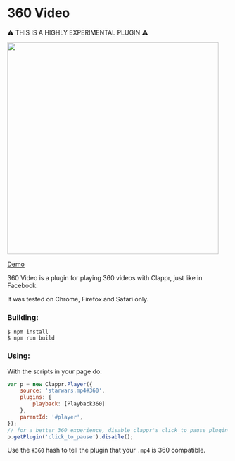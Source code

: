 # 360 Video
:warning: THIS IS A HIGHLY EXPERIMENTAL PLUGIN :warning:


<img src="360.gif" height="480"></img>


[Demo](https://thiago.me/clappr-360)

360 Video is a plugin for playing 360 videos with Clappr, just like in Facebook.

It was tested on Chrome, Firefox and Safari only.

### Building:

```
$ npm install
$ npm run build
```

### Using:
With the scripts in your page do:
```javascript
var p = new Clappr.Player({
    source: 'starwars.mp4#360',
    plugins: {
        playback: [Playback360]
    },
    parentId: '#player',
});
// for a better 360 experience, disable clappr's click_to_pause plugin
p.getPlugin('click_to_pause').disable();
```

Use the `#360` hash to tell the plugin that your `.mp4` is 360 compatible.
